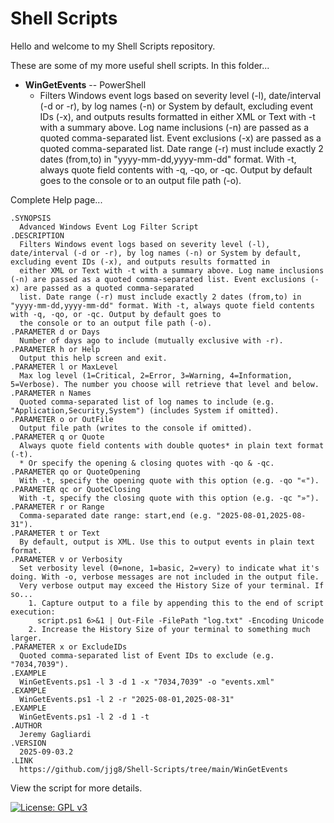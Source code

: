 # Shell Scripts

Hello and welcome to my Shell Scripts repository.

These are some of my more useful shell scripts.  In this folder...

- **WinGetEvents** -- PowerShell
  - Filters Windows event logs based on severity level (-l), date/interval (-d or -r), by log names (-n) or System by default, excluding event IDs (-x), and outputs results formatted in
  either XML or Text with -t with a summary above. Log name inclusions (-n) are passed as a quoted comma-separated list. Event exclusions (-x) are passed as a quoted comma-separated
  list. Date range (-r) must include exactly 2 dates (from,to) in "yyyy-mm-dd,yyyy-mm-dd" format. With -t, always quote field contents with -q, -qo, or -qc. Output by default goes to
  the console or to an output file path (-o).

Complete Help page...
```
.SYNOPSIS
  Advanced Windows Event Log Filter Script
.DESCRIPTION
  Filters Windows event logs based on severity level (-l), date/interval (-d or -r), by log names (-n) or System by default, excluding event IDs (-x), and outputs results formatted in
  either XML or Text with -t with a summary above. Log name inclusions (-n) are passed as a quoted comma-separated list. Event exclusions (-x) are passed as a quoted comma-separated
  list. Date range (-r) must include exactly 2 dates (from,to) in "yyyy-mm-dd,yyyy-mm-dd" format. With -t, always quote field contents with -q, -qo, or -qc. Output by default goes to
  the console or to an output file path (-o).
.PARAMETER d or Days
  Number of days ago to include (mutually exclusive with -r).
.PARAMETER h or Help
  Output this help screen and exit.
.PARAMETER l or MaxLevel
  Max log level (1=Critical, 2=Error, 3=Warning, 4=Information, 5=Verbose). The number you choose will retrieve that level and below.
.PARAMETER n Names
  Quoted comma-separated list of log names to include (e.g. "Application,Security,System") (includes System if omitted).
.PARAMETER o or OutFile
  Output file path (writes to the console if omitted).
.PARAMETER q or Quote
  Always quote field contents with double quotes* in plain text format (-t).
  * Or specify the opening & closing quotes with -qo & -qc.
.PARAMETER qo or QuoteOpening
  With -t, specify the opening quote with this option (e.g. -qo "«").
.PARAMETER qc or QuoteClosing
  With -t, specify the closing quote with this option (e.g. -qc "»").
.PARAMETER r or Range
  Comma-separated date range: start,end (e.g. "2025-08-01,2025-08-31").
.PARAMETER t or Text
  By default, output is XML. Use this to output events in plain text format.
.PARAMETER v or Verbosity
  Set verbosity level (0=none, 1=basic, 2=very) to indicate what it's doing. With -o, verbose messages are not included in the output file.
  Very verbose output may exceed the History Size of your terminal. If so...
    1. Capture output to a file by appending this to the end of script execution:
      script.ps1 6>&1 | Out-File -FilePath "log.txt" -Encoding Unicode
    2. Increase the History Size of your terminal to something much larger.
.PARAMETER x or ExcludeIDs
  Quoted comma-separated list of Event IDs to exclude (e.g. "7034,7039").
.EXAMPLE
  WinGetEvents.ps1 -l 3 -d 1 -x "7034,7039" -o "events.xml"
.EXAMPLE
  WinGetEvents.ps1 -l 2 -r "2025-08-01,2025-08-31"
.EXAMPLE
  WinGetEvents.ps1 -l 2 -d 1 -t
.AUTHOR
  Jeremy Gagliardi
.VERSION
  2025-09-03.2
.LINK
  https://github.com/jjg8/Shell-Scripts/tree/main/WinGetEvents
```

View the script for more details.

[![License: GPL v3](https://img.shields.io/badge/License-GPLv3-blue.svg)](https://www.gnu.org/licenses/gpl-3.0)

